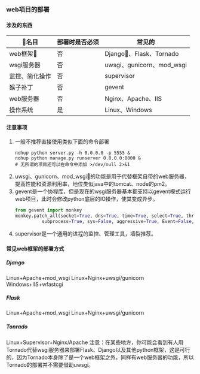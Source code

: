 ### web项目的部署
#### 涉及的东西
|名目|部署时是否必须|常见的|
|-|-|-|
|web框架|否|Django、Flask、Tornado|
|wsgi服务器|否|uwsgi、gunicorn、mod_wsgi|
|监控、简化操作|否|supervisor|
|猴子补丁|否|gevent|
|web服务器|否|Nginx、Apache、IIS|
|操作系统|是|Linux、Windows|
#### 注意事项
1. 一般不推荐直接使用类似下面的命令部署
    ```
    nohup python server.py -h 0.0.0.0 -p 5555 &
    nohup python manage.py runserver 0.0.0.0:8000 &
    # 无所谓的项目还可以在命令中添加 >/dev/null 2>&1
    ```
2. uwsgi、gunicorn、mod_wsgi的功能是用于代替框架自带的web服务器，提高性能和资源利用率，地位类似java中的tomcat、node的pm2。
3. gevent是一个协程库，但是现在的wsgi服务器基本都支持以gevent模式运行web项目，此时会修改python底层的IO操作，使其变成异步。
    ```py
    from gevent import monkey
    monkey.patch_all(socket=True, dns=True, time=True, select=True, thread=True, os=True, ssl=True, httplib=False,
              subprocess=True, sys=False, aggressive=True, Event=False,builtins=True, signal=True)
    ```
4. supervisor是一个通用的进程的监控、管理工具，墙裂推荐。
#### 常见web框架的部署方式
##### Django
Linux+Apache+mod_wsgi
Linux+Nginx+uwsgi/gunicorn
Windows+IIS+wfastcgi
##### Flask
Linux+Apache+mod_wsgi
Linux+Nginx+uwsgi/gunicorn
##### Tonrado
Linux+Supervisor+Nginx/Apache
注意：在某些地方，你可能会看到有人用Tornado代替wsgi服务器来部署Flask、Django以及其他python框架，这是可行的，因为Tornado本身除了是一个web框架之外，同样有web服务器的功能，所以Tornado的部署并不需要借助uwsgi。
